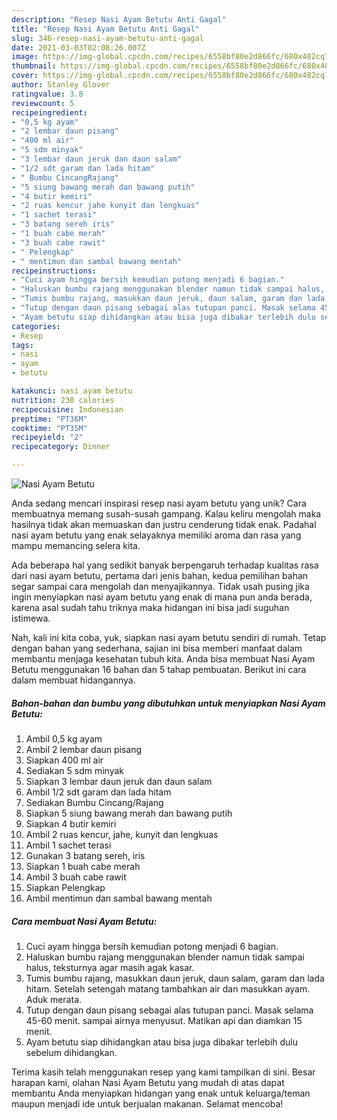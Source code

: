 ```yaml
---
description: "Resep Nasi Ayam Betutu Anti Gagal"
title: "Resep Nasi Ayam Betutu Anti Gagal"
slug: 346-resep-nasi-ayam-betutu-anti-gagal
date: 2021-03-03T02:08:26.007Z
image: https://img-global.cpcdn.com/recipes/6558bf80e2d866fc/680x482cq70/nasi-ayam-betutu-foto-resep-utama.jpg
thumbnail: https://img-global.cpcdn.com/recipes/6558bf80e2d866fc/680x482cq70/nasi-ayam-betutu-foto-resep-utama.jpg
cover: https://img-global.cpcdn.com/recipes/6558bf80e2d866fc/680x482cq70/nasi-ayam-betutu-foto-resep-utama.jpg
author: Stanley Glover
ratingvalue: 3.8
reviewcount: 5
recipeingredient:
- "0,5 kg ayam"
- "2 lembar daun pisang"
- "400 ml air"
- "5 sdm minyak"
- "3 lembar daun jeruk dan daun salam"
- "1/2 sdt garam dan lada hitam"
- " Bumbu CincangRajang"
- "5 siung bawang merah dan bawang putih"
- "4 butir kemiri"
- "2 ruas kencur jahe kunyit dan lengkuas"
- "1 sachet terasi"
- "3 batang sereh iris"
- "1 buah cabe merah"
- "3 buah cabe rawit"
- " Pelengkap"
- " mentimun dan sambal bawang mentah"
recipeinstructions:
- "Cuci ayam hingga bersih kemudian potong menjadi 6 bagian."
- "Haluskan bumbu rajang menggunakan blender namun tidak sampai halus, teksturnya agar masih agak kasar."
- "Tumis bumbu rajang, masukkan daun jeruk, daun salam, garam dan lada hitam. Setelah setengah matang tambahkan air dan masukkan ayam. Aduk merata."
- "Tutup dengan daun pisang sebagai alas tutupan panci. Masak selama 45-60 menit. sampai airnya menyusut. Matikan api dan diamkan 15 menit."
- "Ayam betutu siap dihidangkan atau bisa juga dibakar terlebih dulu sebelum dihidangkan."
categories:
- Resep
tags:
- nasi
- ayam
- betutu

katakunci: nasi ayam betutu 
nutrition: 230 calories
recipecuisine: Indonesian
preptime: "PT36M"
cooktime: "PT35M"
recipeyield: "2"
recipecategory: Dinner

---
```



![Nasi Ayam Betutu](https://img-global.cpcdn.com/recipes/6558bf80e2d866fc/680x482cq70/nasi-ayam-betutu-foto-resep-utama.jpg)

Anda sedang mencari inspirasi resep nasi ayam betutu yang unik? Cara membuatnya memang susah-susah gampang. Kalau keliru mengolah maka hasilnya tidak akan memuaskan dan justru cenderung tidak enak. Padahal nasi ayam betutu yang enak selayaknya memiliki aroma dan rasa yang mampu memancing selera kita.



Ada beberapa hal yang sedikit banyak berpengaruh terhadap kualitas rasa dari nasi ayam betutu, pertama dari jenis bahan, kedua pemilihan bahan segar sampai cara mengolah dan menyajikannya. Tidak usah pusing jika ingin menyiapkan nasi ayam betutu yang enak di mana pun anda berada, karena asal sudah tahu triknya maka hidangan ini bisa jadi suguhan istimewa.


Nah, kali ini kita coba, yuk, siapkan nasi ayam betutu sendiri di rumah. Tetap dengan bahan yang sederhana, sajian ini bisa memberi manfaat dalam membantu menjaga kesehatan tubuh kita. Anda bisa membuat Nasi Ayam Betutu menggunakan 16 bahan dan 5 tahap pembuatan. Berikut ini cara dalam membuat hidangannya.

<!--inarticleads1-->

##### Bahan-bahan dan bumbu yang dibutuhkan untuk menyiapkan Nasi Ayam Betutu:

1. Ambil 0,5 kg ayam
1. Ambil 2 lembar daun pisang
1. Siapkan 400 ml air
1. Sediakan 5 sdm minyak
1. Siapkan 3 lembar daun jeruk dan daun salam
1. Ambil 1/2 sdt garam dan lada hitam
1. Sediakan  Bumbu Cincang/Rajang
1. Siapkan 5 siung bawang merah dan bawang putih
1. Siapkan 4 butir kemiri
1. Ambil 2 ruas kencur, jahe, kunyit dan lengkuas
1. Ambil 1 sachet terasi
1. Gunakan 3 batang sereh, iris
1. Siapkan 1 buah cabe merah
1. Ambil 3 buah cabe rawit
1. Siapkan  Pelengkap
1. Ambil  mentimun dan sambal bawang mentah




<!--inarticleads2-->

##### Cara membuat Nasi Ayam Betutu:

1. Cuci ayam hingga bersih kemudian potong menjadi 6 bagian.
1. Haluskan bumbu rajang menggunakan blender namun tidak sampai halus, teksturnya agar masih agak kasar.
1. Tumis bumbu rajang, masukkan daun jeruk, daun salam, garam dan lada hitam. Setelah setengah matang tambahkan air dan masukkan ayam. Aduk merata.
1. Tutup dengan daun pisang sebagai alas tutupan panci. Masak selama 45-60 menit. sampai airnya menyusut. Matikan api dan diamkan 15 menit.
1. Ayam betutu siap dihidangkan atau bisa juga dibakar terlebih dulu sebelum dihidangkan.




Terima kasih telah menggunakan resep yang kami tampilkan di sini. Besar harapan kami, olahan Nasi Ayam Betutu yang mudah di atas dapat membantu Anda menyiapkan hidangan yang enak untuk keluarga/teman maupun menjadi ide untuk berjualan makanan. Selamat mencoba!
